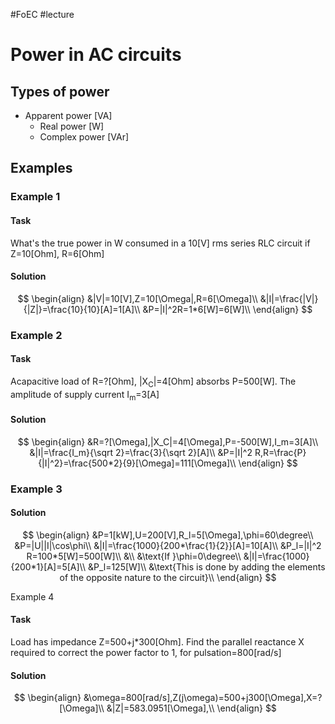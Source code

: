 #FoEC #lecture 

# Power in AC circuits
## Types of power
- Apparent power \[VA]
	- Real power \[W]
	- Complex power \[VAr]

## Examples
### Example 1
#### Task
What's the true power in W consumed in a 10\[V] rms series RLC circuit if Z=10\[Ohm], R=6\[Ohm]

#### Solution
$$
\begin{align}
	&|V|=10[V],Z=10[\Omega|,R=6[\Omega]\\
	&|I|=\frac{|V|}{|Z|}=\frac{10}{10}[A]=1[A]\\
	&P=|I|^2R=1*6[W]=6[W]\\
\end{align}
$$

### Example 2
#### Task
Acapacitive load of R=?\[Ohm], |X<sub>C</sub>|=4\[Ohm] absorbs P=500\[W]. The amplitude of supply current I<sub>m</sub>=3\[A]

#### Solution
$$
\begin{align}
	&R=?[\Omega],|X_C|=4[\Omega],P=-500[W],I_m=3[A]\\
	&|I|=\frac{I_m}{\sqrt 2}=\frac{3}{\sqrt 2}[A]\\
	&P=|I|^2 R,R=\frac{P}{|I|^2}=\frac{500*2}{9}[\Omega]=111[\Omega]\\
\end{align}
$$

### Example 3
#### Solution
$$
\begin{align}
	&P=1[kW],U=200[V],R_l=5[\Omega],\phi=60\degree\\
	&P=|U||I|\cos\phi\\
	&|I|=\frac{1000}{200*\frac{1}{2}}[A]=10[A]\\
	&P_l=|I|^2 R=100*5[W]=500[W]\\
	&\\
	&\text{If }\phi=0\degree\\
	&|I|=\frac{1000}{200*1}[A]=5[A]\\
	&P_l=125[W]\\
	&\text{This is done by adding the elements of the opposite nature to the circuit}\\
\end{align}
$$

Example 4
#### Task
Load has impedance Z=500+j*300\[Ohm]. Find the parallel reactance X required to correct the power factor to 1, for pulsation=800\[rad/s]

#### Solution
$$
\begin{align}
	&\omega=800[rad/s],Z(j\omega)=500+j300[\Omega],X=?[\Omega]\\
	&|Z|=583.0951[\Omega],\\
\end{align}
$$

